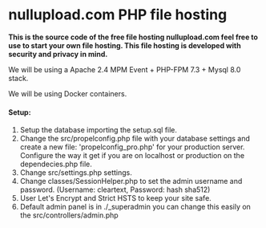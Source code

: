 # nullupload.com PHP file hosting

**This is the source code of the free file hosting nullupload.com feel free to use to start your own file hosting. 
This file hosting is developed with security and privacy in mind.**

We will be using a Apache 2.4 MPM Event + PHP-FPM 7.3 + Mysql 8.0 stack.

We will be using Docker containers.

#### Setup:

1. Setup the database importing the setup.sql file.
2. Change the src/propelconfig.php file with your database settings and create a new file: 'propelconfig_pro.php' for your production server.
Configure the way it get if you are on localhost or production on the dependecies.php file.
3. Change src/settings.php settings.
4. Change classes/SessionHelper.php to set the admin username and password. (Username: cleartext, Password: hash sha512)
5. User Let's Encrypt and Strict HSTS to keep your site safe.
6. Default admin panel is in ./_superadmin you can change this easily on the src/controllers/admin.php